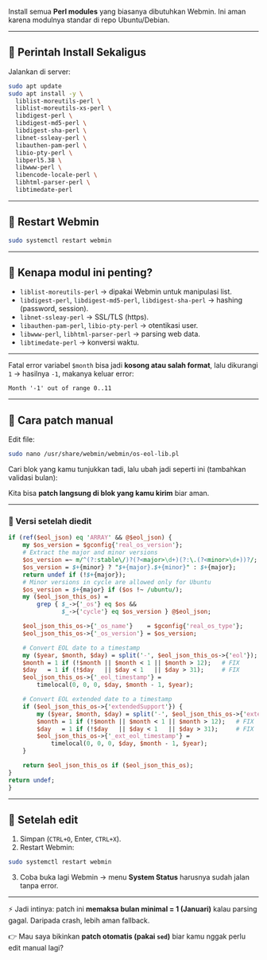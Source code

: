 Install semua **Perl modules** yang biasanya dibutuhkan Webmin.
Ini aman karena modulnya standar di repo Ubuntu/Debian.

---

## 🔹 Perintah Install Sekaligus

Jalankan di server:

```bash
sudo apt update
sudo apt install -y \
  liblist-moreutils-perl \
  liblist-moreutils-xs-perl \
  libdigest-perl \
  libdigest-md5-perl \
  libdigest-sha-perl \
  libnet-ssleay-perl \
  libauthen-pam-perl \
  libio-pty-perl \
  libperl5.38 \
  libwww-perl \
  libencode-locale-perl \
  libhtml-parser-perl \
  libtimedate-perl
```

---

## 🔹 Restart Webmin

```bash
sudo systemctl restart webmin
```

---

## 🔹 Kenapa modul ini penting?

* `liblist-moreutils-perl` → dipakai Webmin untuk manipulasi list.
* `libdigest-perl`, `libdigest-md5-perl`, `libdigest-sha-perl` → hashing (password, session).
* `libnet-ssleay-perl` → SSL/TLS (https).
* `libauthen-pam-perl`, `libio-pty-perl` → otentikasi user.
* `libwww-perl`, `libhtml-parser-perl` → parsing web data.
* `libtimedate-perl` → konversi waktu.

---



Fatal error variabel `$month` bisa jadi **kosong atau salah format**, lalu dikurangi `1` → hasilnya `-1`, makanya keluar error:

```
Month '-1' out of range 0..11
```

---

## 🔧 Cara patch manual

Edit file:

```bash
sudo nano /usr/share/webmin/webmin/os-eol-lib.pl
```

Cari blok yang kamu tunjukkan tadi, lalu ubah jadi seperti ini (tambahkan validasi bulan):

Kita bisa **patch langsung di blok yang kamu kirim** biar aman.

---

### 🔧 Versi setelah diedit

```perl
if (ref($eol_json) eq 'ARRAY' && @$eol_json) {
    my $os_version = $gconfig{'real_os_version'};
    # Extract the major and minor versions
    $os_version =~ m/^(?:stable\/)?(?<major>\d+)(?:\.(?<minor>\d+))?/;
    $os_version = $+{minor} ? "$+{major}.$+{minor}" : $+{major};
    return undef if (!$+{major});
    # Minor versions in cycle are allowed only for Ubuntu
    $os_version = $+{major} if ($os !~ /ubuntu/);
    my ($eol_json_this_os) =
        grep { $_->{'_os'} eq $os &&
               $_->{'cycle'} eq $os_version } @$eol_json;

    $eol_json_this_os->{'_os_name'}    = $gconfig{'real_os_type'};
    $eol_json_this_os->{'_os_version'} = $os_version;

    # Convert EOL date to a timestamp
    my ($year, $month, $day) = split('-', $eol_json_this_os->{'eol'});
    $month = 1 if (!$month || $month < 1 || $month > 12);   # FIX
    $day   = 1 if (!$day   || $day < 1   || $day > 31);     # FIX
    $eol_json_this_os->{'_eol_timestamp'} =
        timelocal(0, 0, 0, $day, $month - 1, $year);

    # Convert EOL extended date to a timestamp
    if ($eol_json_this_os->{'extendedSupport'}) {
        my ($year, $month, $day) = split('-', $eol_json_this_os->{'extendedSupport'});
        $month = 1 if (!$month || $month < 1 || $month > 12);   # FIX
        $day   = 1 if (!$day   || $day < 1   || $day > 31);     # FIX
        $eol_json_this_os->{'_ext_eol_timestamp'} =
            timelocal(0, 0, 0, $day, $month - 1, $year);
    }

    return $eol_json_this_os if ($eol_json_this_os);
}
return undef;
}
```

---

## 🔄 Setelah edit

1. Simpan (`CTRL+O`, Enter, `CTRL+X`).
2. Restart Webmin:

```bash
sudo systemctl restart webmin
```

3. Coba buka lagi Webmin → menu **System Status** harusnya sudah jalan tanpa error.

---

⚡ Jadi intinya: patch ini **memaksa bulan minimal = 1 (Januari)** kalau parsing gagal.
Daripada crash, lebih aman fallback.

👉 Mau saya bikinkan **patch otomatis (pakai `sed`)** biar kamu nggak perlu edit manual lagi?
